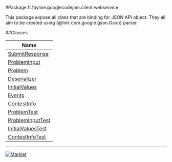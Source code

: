 #Package fr.faylixe.googlecodejam.client.webservice


<p>This package expose all class that are
 binding for JSON API object. They all aim
 to be created using {@link com.google.gson.Gson}
 parser.</p>

##Classes

| Name |
| --- |
| [SubmitResponse](https://github.com/Faylixe/googlecodejam-client/blob/master/javadoc/fr/faylixe/googlecodejam/client/webservice/SubmitResponse.md) |
| [ProblemInput](https://github.com/Faylixe/googlecodejam-client/blob/master/javadoc/fr/faylixe/googlecodejam/client/webservice/ProblemInput.md) |
| [Problem](https://github.com/Faylixe/googlecodejam-client/blob/master/javadoc/fr/faylixe/googlecodejam/client/webservice/Problem.md) |
| [Deserializer](https://github.com/Faylixe/googlecodejam-client/blob/master/javadoc/fr/faylixe/googlecodejam/client/webservice/Problem/Deserializer.md) |
| [InitialValues](https://github.com/Faylixe/googlecodejam-client/blob/master/javadoc/fr/faylixe/googlecodejam/client/webservice/InitialValues.md) |
| [Events](https://github.com/Faylixe/googlecodejam-client/blob/master/javadoc/fr/faylixe/googlecodejam/client/webservice/Events.md) |
| [ContestInfo](https://github.com/Faylixe/googlecodejam-client/blob/master/javadoc/fr/faylixe/googlecodejam/client/webservice/ContestInfo.md) |
| [ProblemTest](https://github.com/Faylixe/googlecodejam-client/blob/master/javadoc/fr/faylixe/googlecodejam/client/webservice/ProblemTest.md) |
| [ProblemInputTest](https://github.com/Faylixe/googlecodejam-client/blob/master/javadoc/fr/faylixe/googlecodejam/client/webservice/ProblemInputTest.md) |
| [InitialValuesTest](https://github.com/Faylixe/googlecodejam-client/blob/master/javadoc/fr/faylixe/googlecodejam/client/webservice/InitialValuesTest.md) |
| [ContestInfoTest](https://github.com/Faylixe/googlecodejam-client/blob/master/javadoc/fr/faylixe/googlecodejam/client/webservice/ContestInfoTest.md) |

---
[![Marklet](https://img.shields.io/badge/Generated%20by-Marklet-green.svg)](https://github.com/Faylixe/marklet)